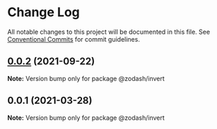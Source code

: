 # Change Log

All notable changes to this project will be documented in this file.
See [Conventional Commits](https://conventionalcommits.org) for commit guidelines.

## [0.0.2](https://github.com/zcorky/zodash/compare/@zodash/invert@0.0.1...@zodash/invert@0.0.2) (2021-09-22)

**Note:** Version bump only for package @zodash/invert





## 0.0.1 (2021-03-28)

**Note:** Version bump only for package @zodash/invert
